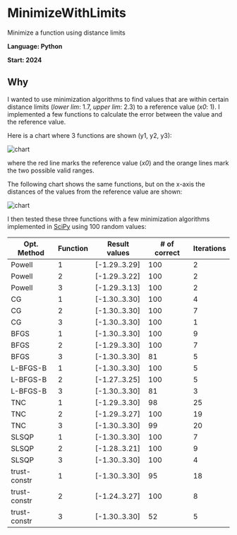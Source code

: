 # MinimizeWithLimits
Minimize a function using distance limits

**Language: Python**

**Start: 2024**

## Why
I wanted to use minimization algorithms to find values that are within certain distance limits (_lower lim_: 1.7, _upper lim_: 2.3) to a reference value (_x0_: 1). I implemented a few functions to calculate the error between the value and the reference value.

Here is a chart where 3 functions are shown (y1, y2, y3):

![chart](/images/chart1.jpg)

where the red line marks the reference value (_x0_) and the orange lines mark the two possible valid ranges.

The following chart shows the same functions, but on the x-axis the distances of the values from the reference value are shown:

![chart](/images/chart2.jpg)

I then tested these three functions with a few minimization algorithms implemented in [SciPy](https://docs.scipy.org/) using 100 random values:

| Opt. Method  | Function | Result values | # of correct   | Iterations |
|--------------|----------|---------------|----------------|------------|
| Powell       | 1        | [-1.29..3.29] | 100            | 2          |
| Powell       | 2        | [-1.29..3.22] | 100            | 2          |
| Powell       | 3        | [-1.29..3.13] | 100            | 2          |
| CG           | 1        | [-1.30..3.30] | 100            | 4          |
| CG           | 2        | [-1.30..3.30] | 100            | 7          |
| CG           | 3        | [-1.30..3.30] | 100            | 1          |
| BFGS         | 1        | [-1.30..3.30] | 100            | 9          |
| BFGS         | 2        | [-1.29..3.30] | 100            | 7          |
| BFGS         | 3        | [-1.30..3.30] | 81             | 5          |
| L-BFGS-B     | 1        | [-1.30..3.30] | 100            | 5          |
| L-BFGS-B     | 2        | [-1.27..3.25] | 100            | 5          |
| L-BFGS-B     | 3        | [-1.30..3.30] | 81             | 3          |
| TNC          | 1        | [-1.29..3.30] | 98             | 25         |
| TNC          | 2        | [-1.29..3.27] | 100            | 19         |
| TNC          | 3        | [-1.30..3.30] | 99             | 20         |
| SLSQP        | 1        | [-1.30..3.30] | 100            | 7          |
| SLSQP        | 2        | [-1.28..3.21] | 100            | 9          |
| SLSQP        | 3        | [-1.30..3.30] | 100            | 4          |
| trust-constr | 1        | [-1.30..3.30] | 95             | 18         |
| trust-constr | 2        | [-1.24..3.27] | 100            | 8          |
| trust-constr | 3        | [-1.30..3.30] | 52             | 5          |








